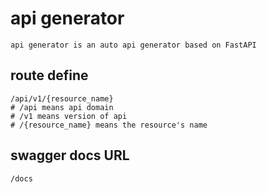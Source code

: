 api generator
=====================
```
api generator is an auto api generator based on FastAPI
```
## route define
```
/api/v1/{resource_name}
# /api means api domain
# /v1 means version of api
# /{resource_name} means the resource's name
```

## swagger docs URL
```
/docs
```
